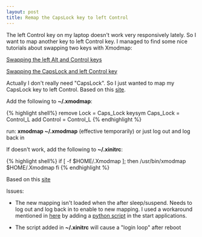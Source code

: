 ```yaml
---
layout: post
title: Remap the CapsLock key to left Control
---
```

The left Control key on my laptop doesn't work very responsively lately. So I want to map another key to left Control key. I managed to find some nice tutorials about swapping two keys with Xmodmap:

[Swapping the left Alt and Control keys](https://earthviaradio.wordpress.com/2012/02/06/swapping-the-left-alt-and-ctrl-keys-in-ubuntu-11-10/)

[Swapping the CapsLock and left Control key](http://www.cnblogs.com/lzhskywalker/archive/2012/07/20/2600854.html)

Actually I don't really need "CapsLock". So I just wanted to map my CapsLock key to left Control. Based on this [site](http://unix.stackexchange.com/questions/114022/map-caps-lock-to-control-in-linux-mint). 

Add the following to **~/.xmodmap**:

{% highlight shell%}
remove Lock = Caps_Lock
keysym Caps_Lock = Control_L
add Control = Control_L
{% endhighlight %}

run: **xmodmap ~/.xmodmap** (effective temporarily) or just log out and log back in

If doesn't work, add the following to **~/.xinitrc**:

{% highlight shell%}
if [ -f $HOME/.Xmodmap ]; then
  /usr/bin/xmodmap $HOME/.Xmodmap
fi
{% endhighlight %}

Based on this [site](http://askubuntu.com/questions/321510/set-context-menu-key-to-function-as-right-control)

Issues:

* The new mapping isn't loaded when the after sleep/suspend. Needs to log out and log back in to enable to new mapping. I used a workaround mentioned in [here](http://askubuntu.com/questions/325272/permanent-xmodmap-in-ubuntu-13-04) by adding a [python script](https://launchpadlibrarian.net/182841571/user-xmodmap-reload-hack) in the start applications.

* The script added in **~/.xinitrc** will cause a "login loop" after reboot